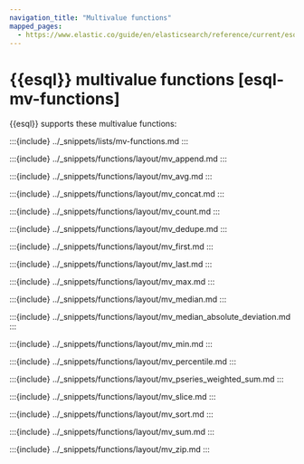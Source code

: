 ```yaml
---
navigation_title: "Multivalue functions"
mapped_pages:
  - https://www.elastic.co/guide/en/elasticsearch/reference/current/esql-functions-operators.html#esql-mv-functions
---
```


# {{esql}} multivalue functions [esql-mv-functions]

{{esql}} supports these multivalue functions:

:::{include} ../_snippets/lists/mv-functions.md
:::


:::{include} ../_snippets/functions/layout/mv_append.md
:::

:::{include} ../_snippets/functions/layout/mv_avg.md
:::

:::{include} ../_snippets/functions/layout/mv_concat.md
:::

:::{include} ../_snippets/functions/layout/mv_count.md
:::

:::{include} ../_snippets/functions/layout/mv_dedupe.md
:::

:::{include} ../_snippets/functions/layout/mv_first.md
:::

:::{include} ../_snippets/functions/layout/mv_last.md
:::

:::{include} ../_snippets/functions/layout/mv_max.md
:::

:::{include} ../_snippets/functions/layout/mv_median.md
:::

:::{include} ../_snippets/functions/layout/mv_median_absolute_deviation.md
:::

:::{include} ../_snippets/functions/layout/mv_min.md
:::

:::{include} ../_snippets/functions/layout/mv_percentile.md
:::

:::{include} ../_snippets/functions/layout/mv_pseries_weighted_sum.md
:::

:::{include} ../_snippets/functions/layout/mv_slice.md
:::

:::{include} ../_snippets/functions/layout/mv_sort.md
:::

:::{include} ../_snippets/functions/layout/mv_sum.md
:::

:::{include} ../_snippets/functions/layout/mv_zip.md
:::

